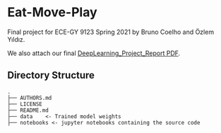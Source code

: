# Eat-Move-Play
Final project for ECE-GY 9123 Spring 2021 by Bruno Coelho and Özlem Yıldız.

We also attach our final [DeepLearning_Project_Report PDF]().

Directory Structure
--------------------

    .
    ├── AUTHORS.md
    ├── LICENSE
    ├── README.md
    ├── data    <- Trained model weights
    ├── notebooks <- jupyter notebooks containing the source code
   
